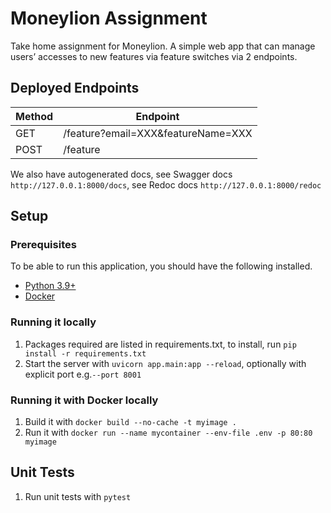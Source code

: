 # Moneylion Assignment
Take home assignment for Moneylion. A simple web app that can manage users’ accesses to new features via feature switches via 2 endpoints.

## Deployed Endpoints
| Method | Endpoint                           |
| ------ | ---------------------------------- |
| GET    | /feature?email=XXX&featureName=XXX |
| POST   | /feature                           |

We also have autogenerated docs, see Swagger docs `http://127.0.0.1:8000/docs`, see Redoc docs `http://127.0.0.1:8000/redoc`

## Setup 
### Prerequisites 
To be able to run this application, you should have the following installed.
- [Python 3.9+](https://www.python.org/)
- [Docker](https://docs.docker.com/get-docker/)

### Running it locally
1. Packages required are listed in requirements.txt, to install, run `pip install -r requirements.txt`
2. Start the server with `uvicorn app.main:app --reload`, optionally with explicit port e.g.`--port 8001`

### Running it with Docker locally
1. Build it with `docker build --no-cache -t myimage .`
2. Run it with `docker run --name mycontainer --env-file .env -p 80:80 myimage`

## Unit Tests
1. Run unit tests with `pytest`
